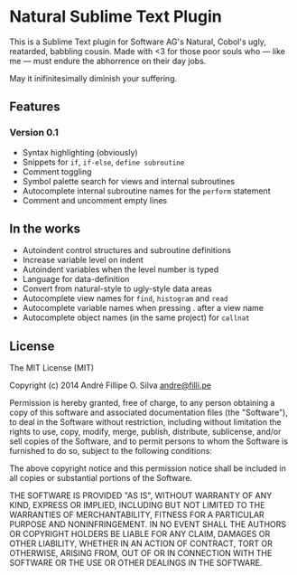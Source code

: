 Natural Sublime Text Plugin
===========================

This is a Sublime Text plugin for Software AG's Natural, Cobol's ugly,
reatarded, babbling cousin. Made with <3 for those poor souls who — like me —
must endure the abhorrence on their day jobs.

May it inifinitesimally diminish your suffering.


Features
--------

### Version 0.1

- Syntax highlighting (obviously)
- Snippets for `if`, `if-else`, `define subroutine`
- Comment toggling
- Symbol palette search for views and internal subroutines
- Autocomplete internal subroutine names for the `perform` statement
- Comment and uncomment empty lines


In the works
------------

- Autoindent control structures and subroutine definitions
- Increase variable level on indent
- Autoindent variables when the level number is typed
- Language for data-definition
- Convert from natural-style to ugly-style data areas
- Autocomplete view names for `find`, `histogram` and `read`
- Autocomplete variable names when pressing . after a view name
- Autocomplete object names (in the same project) for `callnat`


License
-------

The MIT License (MIT)

Copyright (c) 2014 André Fillipe O. Silva <andre@filli.pe>

Permission is hereby granted, free of charge, to any person obtaining a copy
of this software and associated documentation files (the "Software"), to deal
in the Software without restriction, including without limitation the rights
to use, copy, modify, merge, publish, distribute, sublicense, and/or sell
copies of the Software, and to permit persons to whom the Software is
furnished to do so, subject to the following conditions:

The above copyright notice and this permission notice shall be included in
all copies or substantial portions of the Software.

THE SOFTWARE IS PROVIDED "AS IS", WITHOUT WARRANTY OF ANY KIND, EXPRESS OR
IMPLIED, INCLUDING BUT NOT LIMITED TO THE WARRANTIES OF MERCHANTABILITY,
FITNESS FOR A PARTICULAR PURPOSE AND NONINFRINGEMENT. IN NO EVENT SHALL THE
AUTHORS OR COPYRIGHT HOLDERS BE LIABLE FOR ANY CLAIM, DAMAGES OR OTHER
LIABILITY, WHETHER IN AN ACTION OF CONTRACT, TORT OR OTHERWISE, ARISING FROM,
OUT OF OR IN CONNECTION WITH THE SOFTWARE OR THE USE OR OTHER DEALINGS IN
THE SOFTWARE.
